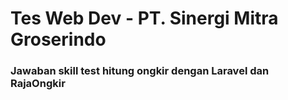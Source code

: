 # Tes Web Dev - PT. Sinergi Mitra Groserindo

### Jawaban skill test hitung ongkir dengan Laravel dan RajaOngkir
